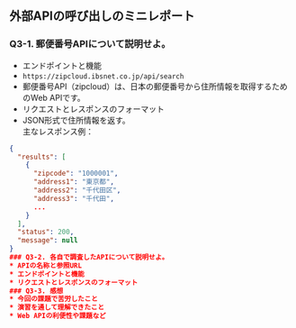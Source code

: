 ## 外部APIの呼び出しのミニレポート
### Q3-1. 郵便番号APIについて説明せよ。
* エンドポイントと機能
* `https://zipcloud.ibsnet.co.jp/api/search`
* 郵便番号API（zipcloud）は、日本の郵便番号から住所情報を取得するためのWeb APIです。  
* リクエストとレスポンスのフォーマット
* JSON形式で住所情報を返す。  
主なレスポンス例：  
```json
{
  "results": [
    {
      "zipcode": "1000001",
      "address1": "東京都",
      "address2": "千代田区",
      "address3": "千代田",
      ...
    }
  ],
  "status": 200,
  "message": null
}
### Q3-2. 各自で調査したAPIについて説明せよ。
* APIの名称と参照URL
* エンドポイントと機能
* リクエストとレスポンスのフォーマット
### Q3-3. 感想
* 今回の課題で苦労したこと
* 演習を通して理解できたこと
* Web APIの利便性や課題など
